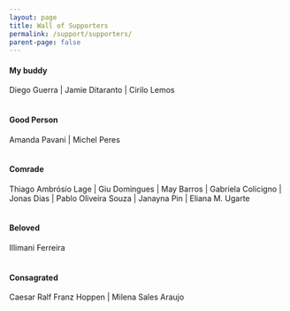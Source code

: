 ```yaml
---
layout: page
title: Wall of Supporters
permalink: /support/supporters/
parent-page: false
---
```


#### My buddy  
Diego Guerra | Jamie Ditaranto | Cirilo Lemos  
<br/>  
#### Good Person  
Amanda Pavani | Michel Peres  
<br/>    
#### Comrade  
Thiago Ambrósio Lage | Giu Domingues | May Barros | Gabriela Colicigno | Jonas Dias | Pablo Oliveira Souza | Janayna Pin | Eliana M. Ugarte  
<br/>    
#### Beloved   
Illimani Ferreira  
<br/>    
#### Consagrated  
Caesar Ralf Franz Hoppen | Milena Sales Araujo
